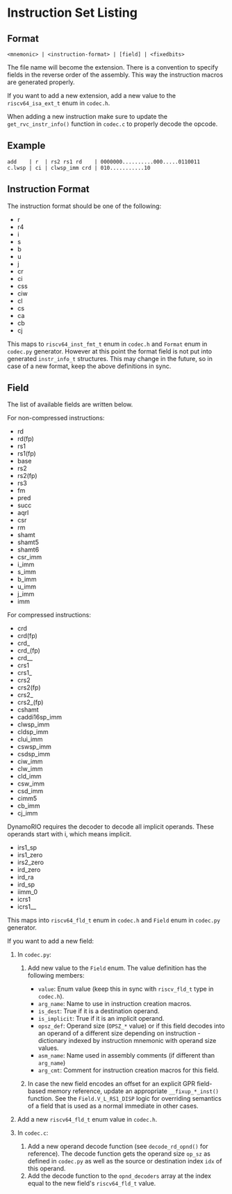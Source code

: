 # Instruction Set Listing

## Format

```text
<mnemonic> | <instruction-format> | [field] | <fixedbits>
```

The file name will become the extension.
There is a convention to specify fields in the reverse order of the assembly.
This way the instruction macros are generated properly.

If you want to add a new extension, add a new value to the `riscv64_isa_ext_t`
enum in `codec.h`.

When adding a new instruction make sure to update the `get_rvc_instr_info()` function in `codec.c` to properly decode the opcode.


## Example

```text
add    | r  | rs2 rs1 rd    | 0000000..........000.....0110011
c.lwsp | ci | clwsp_imm crd | 010...........10
```


## Instruction Format

The instruction format should be one of the following:

- r
- r4
- i
- s
- b
- u
- j
- cr
- ci
- css
- ciw
- cl
- cs
- ca
- cb
- cj

This maps to `riscv64_inst_fmt_t` enum in `codec.h` and `Format` enum in
`codec.py` generator. However at this point the format field is not put into
generated `instr_info_t` structures. This may change in the future, so in case
of a new format, keep the above definitions in sync.


## Field

The list of available fields are written below.

For non-compressed instructions:

- rd
- rd(fp)
- rs1
- rs1(fp)
- base
- rs2
- rs2(fp)
- rs3
- fm
- pred
- succ
- aqrl
- csr
- rm
- shamt
- shamt5
- shamt6
- csr_imm
- i_imm
- s_imm
- b_imm
- u_imm
- j_imm
- imm

For compressed instructions:

- crd
- crd(fp)
- crd_
- crd_(fp)
- crd__
- crs1
- crs1_
- crs2
- crs2(fp)
- crs2_
- crs2_(fp)
- cshamt
- caddi16sp_imm
- clwsp_imm
- cldsp_imm
- clui_imm
- cswsp_imm
- csdsp_imm
- ciw_imm
- clw_imm
- cld_imm
- csw_imm
- csd_imm
- cimm5
- cb_imm
- cj_imm

DynamoRIO requires the decoder to decode all implicit operands. These operands
start with i, which means implicit.

- irs1_sp
- irs1_zero
- irs2_zero
- ird_zero
- ird_ra
- ird_sp
- iimm_0
- icrs1
- icrs1__

This maps into `riscv64_fld_t` enum in `codec.h` and `Field` enum in `codec.py`
generator.

If you want to add a new field:

1. In `codec.py`:

    1. Add new value to the `Field` enum. The value definition has the following
       members:

       - `value`: Enum value (keep this in sync with `riscv_fld_t` type in
         `codec.h`).
       - `arg_name`: Name to use in instruction creation macros.
       - `is_dest`: True if it is a destination operand.
       - `is_implicit`: True if it is an implicit operand.
       - `opsz_def`: Operand size (`OPSZ_*` value) or if this field decodes into
         an operand of a different size depending on instruction - dictionary
         indexed by instruction mnemonic with operand size values.
       - `asm_name`: Name used in assembly comments (if different than
         `arg_name`)
       - `arg_cmt`: Comment for instruction creation macros for this field.

    2. In case the new field encodes an offset for an explicit GPR field-based
       memory reference, update an appropriate `__fixup_*_inst()` function. See
       the `Field.V_L_RS1_DISP` logic for overriding semantics of a field that
       is used as a normal immediate in other cases.

2. Add a new `riscv64_fld_t` enum value in `codec.h`.
3. In `codec.c`:

    1. Add a new operand decode function (see `decode_rd_opnd()` for reference).
       The decode function gets the operand size `op_sz` as defined in
       `codec.py` as well as the source or destination index `idx` of this
       operand.
    2. Add the decode function to the `opnd_decoders` array at the index equal
       to the new field's `riscv64_fld_t` value.

